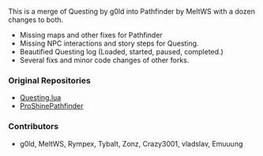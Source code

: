 This is a merge of Questing by g0ld into Pathfinder by MeltWS
with a dozen changes to both.  
  
- Missing maps and other fixes for Pathfinder  
- Missing NPC interactions and story steps for Questing.  
- Beautified Questing log (Loaded, started, paused, completed.)  
- Several fixs and minor code changes of other forks.  
  
### Original Repositories  
- [Questing.lua](https://github.com/g0ldPRO/Questing.lua)  
- [ProShinePathfinder](https://github.com/MeltWS/ProShinePathfinder)  
  
### Contributors  
- g0ld, MeltWS, Rympex, TybaIt, Zonz, Crazy3001, vladslav, Emuuung  

